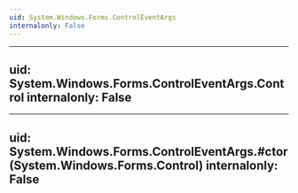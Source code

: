 ```yaml
---
uid: System.Windows.Forms.ControlEventArgs
internalonly: False
---
```


---
uid: System.Windows.Forms.ControlEventArgs.Control
internalonly: False
---

---
uid: System.Windows.Forms.ControlEventArgs.#ctor(System.Windows.Forms.Control)
internalonly: False
---
